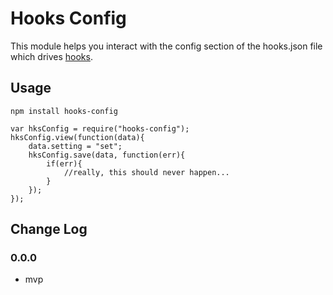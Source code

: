 # Hooks Config

This module helps you interact with the config section of the hooks.json file which drives [hooks]().

## Usage

`npm install hooks-config`

```
var hksConfig = require("hooks-config");
hksConfig.view(function(data){
	data.setting = "set";
	hksConfig.save(data, function(err){
		if(err){
			//really, this should never happen...
		}
	});
});
```

## Change Log

### 0.0.0

* mvp